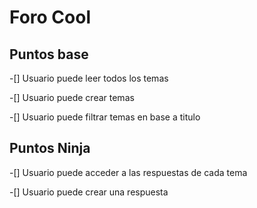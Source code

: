 # Foro Cool

## Puntos base

-[] Usuario puede leer todos los temas

-[] Usuario puede crear temas

-[] Usuario puede filtrar temas en base a titulo

## Puntos Ninja

-[] Usuario puede acceder a las respuestas de cada tema

-[] Usuario puede crear una respuesta

